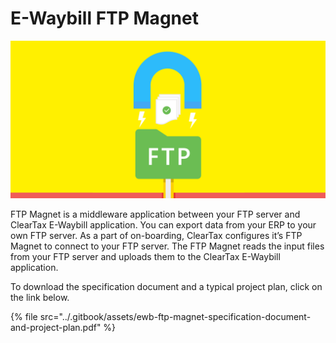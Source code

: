 # E-Waybill FTP Magnet

![](../.gitbook/assets/ftp-magnet-banner.png)

FTP Magnet is a middleware application between your FTP server and ClearTax E-Waybill application. You can export data from your ERP to your own FTP server. As a part of on-boarding, ClearTax configures it’s FTP Magnet to connect to your FTP server. The FTP Magnet reads the input files from your FTP server and uploads them to the ClearTax E-Waybill application.

To download the specification document and a typical project plan, click on the link below.

{% file src="../.gitbook/assets/ewb-ftp-magnet-specification-document-and-project-plan.pdf" %}

